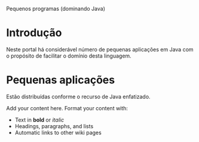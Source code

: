 Pequenos programas (dominando Java)

# Introdução #

Neste portal há considerável número de pequenas aplicações em Java com o propósito de facilitar o domínio desta linguagem.

# Pequenas aplicações #
Estão distribuídas conforme o recurso de Java enfatizado.

Add your content here.  Format your content with:
  * Text in **bold** or _italic_
  * Headings, paragraphs, and lists
  * Automatic links to other wiki pages
